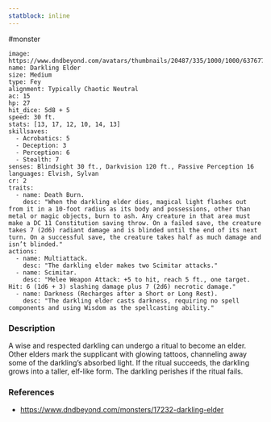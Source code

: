 ```yaml
---
statblock: inline
---
```

 #monster 

```statblock
image: https://www.dndbeyond.com/avatars/thumbnails/20487/335/1000/1000/637677953105014863.jpeg
name: Darkling Elder
size: Medium
type: Fey
alignment: Typically Chaotic Neutral
ac: 15
hp: 27
hit_dice: 5d8 + 5
speed: 30 ft.
stats: [13, 17, 12, 10, 14, 13]
skillsaves:
  - Acrobatics: 5
  - Deception: 3
  - Perception: 6
  - Stealth: 7
senses: Blindsight 30 ft., Darkvision 120 ft., Passive Perception 16
languages: Elvish, Sylvan
cr: 2
traits:
  - name: Death Burn.
    desc: "When the darkling elder dies, magical light flashes out from it in a 10-foot radius as its body and possessions, other than metal or magic objects, burn to ash. Any creature in that area must make a DC 11 Constitution saving throw. On a failed save, the creature takes 7 (2d6) radiant damage and is blinded until the end of its next turn. On a successful save, the creature takes half as much damage and isn’t blinded."
actions:
  - name: Multiattack.
    desc: "The darkling elder makes two Scimitar attacks."
  - name: Scimitar.
    desc: "Melee Weapon Attack: +5 to hit, reach 5 ft., one target. Hit: 6 (1d6 + 3) slashing damage plus 7 (2d6) necrotic damage."
  - name: Darkness (Recharges after a Short or Long Rest).
    desc: "The darkling elder casts darkness, requiring no spell components and using Wisdom as the spellcasting ability."
```

### Description

A wise and respected darkling can undergo a ritual to become an elder. Other elders mark the supplicant with glowing tattoos, channeling away some of the darkling’s absorbed light. If the ritual succeeds, the darkling grows into a taller, elf-like form. The darkling perishes if the ritual fails.

### References

* https://www.dndbeyond.com/monsters/17232-darkling-elder
